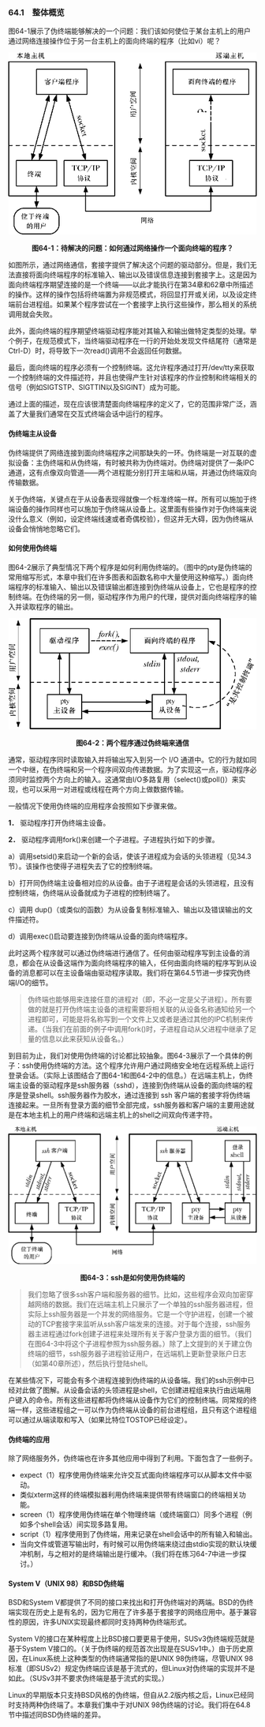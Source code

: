 ### 64.1　整体概览

图64-1展示了伪终端能够解决的一个问题：我们该如何使位于某台主机上的用户通过网络连接操作位于另一台主机上的面向终端的程序（比如vi）呢？

![1662.png](../images/1662.png)
<center class="my_markdown"><b class="my_markdown">图64-1：待解决的问题：如何通过网络操作一个面向终端的程序？</b></center>

如图所示，通过网络通信，套接字提供了解决这个问题的驱动部分。但是，我们无法直接将面向终端程序的标准输入、输出以及错误信息连接到套接字上。这是因为面向终端程序期望连接的是一个终端——以此才能执行在第34章和62章中所描述的操作。这样的操作包括将终端置为非规范模式，将回显打开或关闭，以及设定终端前台进程组。如果某个程序尝试在一个套接字上执行这些操作，那么相关的系统调用就会失败。

此外，面向终端的程序期望终端驱动程序能对其输入和输出做特定类型的处理。举个例子，在规范模式下，当终端驱动程序在一行的开始处发现文件结尾符（通常是Ctrl-D）时，将导致下一次read()调用不会返回任何数据。

最后，面向终端的程序必须有一个控制终端。这允许程序通过打开/dev/tty来获取一个控制终端的文件描述符，并且也使得产生针对该程序的作业控制和终端相关的信号（例如SIGTSTP、SIGTTIN以及SIGINT）成为可能。

通过上面的描述，现在应该很清楚面向终端程序的定义了，它的范围非常广泛，涵盖了大量我们通常在交互式终端会话中运行的程序。

#### 伪终端主从设备

伪终端提供了网络连接到面向终端程序之间那缺失的一环。伪终端是一对互联的虚拟设备：主伪终端和从伪终端，有时被共称为伪终端对。伪终端对提供了一条IPC通道，这有点像双向管道——两个进程能分别打开主端和从端，并通过伪终端双向传输数据。

关于伪终端，关键点在于从设备表现得就像一个标准终端一样。所有可以施加于终端设备的操作同样也可以施加于伪终端从设备上。这里面有些操作对于伪终端来说没什么意义（例如，设定终端线速或者奇偶校验），但这并无大碍，因为伪终端从设备会悄悄地忽略它们。

#### 如何使用伪终端

图64-2展示了典型情况下两个程序是如何利用伪终端的。（图中的pty是伪终端的常用缩写形式，本章中我们在许多图表和函数名称中大量使用这种缩写。）面向终端程序的标准输入、输出以及错误输出都连接到伪终端从设备上，它也是程序的控制终端。在伪终端的另一侧，驱动程序作为用户的代理，提供对面向终端程序的输入并读取程序的输出。

![1663.png](../images/1663.png)
<center class="my_markdown"><b class="my_markdown">图64-2：两个程序通过伪终端来通信</b></center>

通常，驱动程序同时读取输入并将输出写入到另一个 I/O 通道中。它的行为就如同一个中继，在伪终端和另一个程序间双向传递数据。为了实现这一点，驱动程序必须同时监控两个方向上的输入。这通常由I/O多路复用（select()或poll()）来实现，也可以采用一对进程或线程在两个方向上做数据传输。

一般情况下使用伪终端的应用程序会按照如下步骤来做。

**1．**  驱动程序打开伪终端主设备。

**2．**  驱动程序调用fork()来创建一个子进程。子进程执行如下的步骤。

a）调用setsid()来启动一个新的会话，使该子进程成为会话的头领进程（见34.3节）。该操作也使得子进程失去了它的控制终端。

b）打开同伪终端主设备相对应的从设备。由于子进程是会话的头领进程，且没有控制终端，伪终端从设备就成为子进程的控制终端了。

c）调用 dup()（或类似的函数）为从设备复制标准输入、输出以及错误输出的文件描述符。

d）调用exec()启动要连接到伪终端从设备的面向终端程序。

此时这两个程序就可以通过伪终端进行通信了。任何由驱动程序写到主设备的消息，都会在从设备这端作为面向终端程序的输入，任何由面向终端的程序写到从设备的消息都可以在主设备端由驱动程序读取。我们将在第64.5节进一步探究伪终端I/O的细节。

> 伪终端也能够用来连接任意的进程对（即，不必一定是父子进程）。所有要做的就是打开伪终端主设备的进程需要将相关联的从设备名称通知给另一个进程即可，可能是将名称写到一个文件上又或者是通过其他的IPC机制来传递。（当我们在前面的例子中调用fork()时，子进程自动从父进程中继承了足量的信息以此来获知从设备名。）

到目前为止，我们对使用伪终端的讨论都比较抽象。图64-3展示了一个具体的例子：ssh使用伪终端的方法。这个程序允许用户通过网络安全地在远程系统上运行登录会话。（实际上该图结合了图64-1和图64-2中的信息。）在远端主机上，伪终端主设备的驱动程序是ssh服务器（sshd），连接到伪终端从设备的面向终端的程序是登录shell。ssh服务器作为胶水，通过连接到 ssh 客户端的套接字将伪终端连接起来。一旦所有登录方面的细节全部完成，ssh服务器和客户端的主要用途就是在本地主机上的用户终端和远端主机上的shell之间双向传递字符。

![1664.png](../images/1664.png)
<center class="my_markdown"><b class="my_markdown">图64-3：ssh是如何使用伪终端的</b></center>

> 我们忽略了很多ssh客户端和服务器的细节。比如，这些程序会双向加密穿越网络的数据。我们在远端主机上只展示了一个单独的ssh服务器进程，但实际上ssh服务器是一个并发的网络服务。它是一个守护进程，创建一个被动的TCP套接字来监听从ssh客户端发来的连接。对于每个连接，ssh服务器主进程通过fork创建子进程来处理所有关于客户登录方面的细节。（我们在图64-3中将这个子进程参照为ssh服务器。）除了上文提到的关于建立伪终端的细节，ssh服务器子进程验证用户，在远端机上更新登录账户日志（如第40章所述），然后执行登陆shell。

在某些情况下，可能会有多个进程连接到伪终端的从设备端。我们的ssh示例中已经对此做了图解。从设备会话的头领进程是shell，它创建进程组来执行由远端用户键入的命令。所有这些进程都将伪终端从设备作为它们的控制终端。同常规的终端一样，这些进程组之一可以作为伪终端从设备的前台进程组，且只有这个进程组可以通过从端读取和写入（如果比特位TOSTOP已经设定）。

#### 伪终端的应用

除了网络服务外，伪终端也在许多其他应用中得到了利用。下面包含了一些例子。

+ expect（1）程序使用伪终端来允许交互式面向终端程序可以从脚本文件中驱动。
+ 类似xterm这样的终端模拟器利用伪终端来提供带有终端窗口的终端相关功能。
+ screen（1）程序使用伪终端在单个物理终端（或终端窗口）同多个进程（例如多个shell会话）间实现多路复用。
+ script（1）程序使用到了伪终端，用来记录在shell会话中的所有输入和输出。
+ 当向文件或管道写输出时，有时候可以用伪终端来绕过由stdio实现的默认块缓冲机制，与之相对的是终端输出是行缓冲。（我们将在练习64-7中进一步探讨。）

#### System V（UNIX 98）和BSD伪终端

BSD和System V都提供了不同的接口来找出和打开伪终端对的两端。BSD的伪终端实现在历史上是有名的，因为它用在了许多基于套接字的网络应用中。基于兼容性的原因，许多UNIX实现最终都同时支持两种伪终端形式。

System V的接口在某种程度上比BSD接口要更易于使用，SUSv3伪终端规范就是基于System V接口的。（关于伪终端的规范首次出现是在SUSv1中。）由于历史原因，在Linux系统上这种类型的伪终端通常指的是UNIX 98伪终端，尽管UNIX 98标准（即SUSv2）规定伪终端应该是基于流式的，但Linux对伪终端的实现并不是如此。（SUSv3并不要求伪终端是基于流式的实现。）

Linux的早期版本只支持BSD风格的伪终端，但自从2.2版内核之后，Linux已经同时支持两种伪终端了。本章我们集中于对UNIX 98伪终端的讨论。我们将在64.8节中描述同BSD伪终端的差异。

